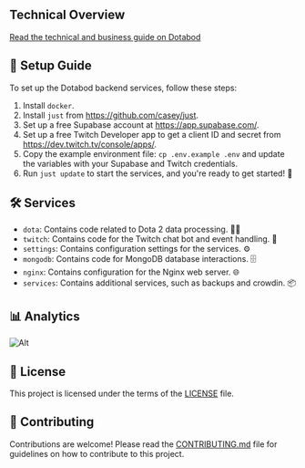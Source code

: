 ## Technical Overview

[Read the technical and business guide on Dotabod](/TechnicalOverview.md)

## 🚀 Setup Guide

To set up the Dotabod backend services, follow these steps:

1. Install `docker`.
2. Install `just` from https://github.com/casey/just.
3. Set up a free Supabase account at https://app.supabase.com/.
4. Set up a free Twitch Developer app to get a client ID and secret from https://dev.twitch.tv/console/apps/.
5. Copy the example environment file: `cp .env.example .env` and update the variables with your Supabase and Twitch credentials.
6. Run `just update` to start the services, and you're ready to get started! 🚀

## 🛠️ Services

- `dota`: Contains code related to Dota 2 data processing. 🧙‍♂️
- `twitch`: Contains code for the Twitch chat bot and event handling. 💬
- `settings`: Contains configuration settings for the services. ⚙️
- `mongodb`: Contains code for MongoDB database interactions. 🗄️
- `nginx`: Contains configuration for the Nginx web server. 🌐
- `services`: Contains additional services, such as backups and crowdin. 📦

## 📊 Analytics

![Alt](https://repobeats.axiom.co/api/embed/943063b4aa73d534ab5d3c1a2f2406c1bf73ba1a.svg "Repobeats analytics image")

## 📄 License

This project is licensed under the terms of the [LICENSE](LICENSE) file.

## 🤝 Contributing

Contributions are welcome! Please read the [CONTRIBUTING.md](CONTRIBUTING.md) file for guidelines on how to contribute to this project.

